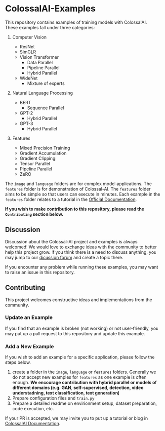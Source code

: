 # ColossalAI-Examples

This repository contains examples of training models with ColossalAI. These examples fall under three categories:
1. Computer Vision
    - ResNet
    - SimCLR
    - Vision Transformer
        - Data Parallel
        - Pipeline Parallel
        - Hybrid Parallel
    - WideNet
        - Mixture of experts

2. Natural Language Processing
    - BERT
        - Sequence Parallel
    - GPT-2
        - Hybrid Parallel
    - GPT-3
        - Hybrid Parallel

3. Features
    - Mixed Precision Training
    - Gradient Accumulation
    - Gradient Clipping
    - Tensor Parallel
    - Pipeline Parallel
    - ZeRO

The `image` and `language` folders are for complex model applications. The `features` folder is for demonstration of Colossal-AI. The `features` folder aims to be simple so that users can execute in minutes. Each example in the `features` folder relates to a tutorial in the [Official Documentation](https://colossalai.org/).

**If you wish to make contribution to this repository, please read the `Contributing` section below.**

## Discussion

Discussion about the Colossal-AI project and examples is always welcomed! We would love to exchange ideas with the community to better help this project grow.
If you think there is a need to discuss anything, you may jump to our [dicussion forum](https://github.com/hpcaitech/ColossalAI/discussions) and create a topic there.

If you encounter any problem while running these examples, you may want to raise an issue in this repository.

## Contributing

This project welcomes constructive ideas and implementations from the community. 

### Update an Example

If you find that an example is broken (not working) or not user-friendly, you may put up a pull request to this repository and update this example.

### Add a New Example

If you wish to add an example for a specific application, please follow the steps below.

1. create a folder in the `image`, `language` or `features` folders. Generally we do not accept new examples for `features` as one example is often enough. **We encourage contribution with hybrid parallel or models of different domains (e.g. GAN, self-supervised, detection, video understadning, text classification, text generation)**
2. Prepare configuration files and `train.py`
3. Prepare a detailed readme on envirionment setup, dataset preparation, code execution, etc.

If your PR is accepted, we may invite you to put up a tutorial or blog in [ColossalAI Documentation](https://colossalai.org/).
